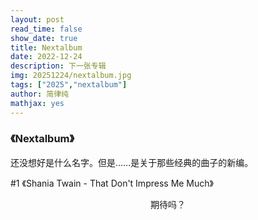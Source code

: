 ```yaml
---
layout: post
read_time: false
show_date: true
title: Nextalbum
date: 2022-12-24
description: 下一张专辑
img: 20251224/nextalbum.jpg
tags: ["2025","nextalbum"]
author: 简律纯
mathjax: yes
---
```

### 《Nextalbum》

还没想好是什么名字。但是……是关于那些经典的曲子的新编。

#1 《Shania Twain - That Don't Impress Me Much》

<p align="center"><a>期待吗？</a></p>

